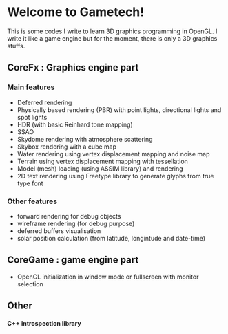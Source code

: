 Welcome to Gametech!
===================


This is some codes I write to learn 3D graphics programming in OpenGL. I write it like a game engine but for the moment, there is only a 3D graphics stuffs.

CoreFx : Graphics engine part
-------------

### Main features

- Deferred rendering
- Physically based rendering (PBR) with point lights, directional lights and spot lights
- HDR (with basic Reinhard tone mapping)
- SSAO
- Skydome rendering with atmosphere scattering
- Skybox rendering with a cube map
- Water rendering using vertex displacement mapping and noise map
- Terrain using vertex displacement mapping with tessellation
- Model (mesh) loading (using ASSIM library) and rendering
- 2D text rendering using Freetype library to generate glyphs from true type font

### Other features

- forward rendering for debug objects
- wireframe rendering (for debug purpose)
- deferred buffers visualisation
- solar position calculation (from latitude, longintude and date-time)

CoreGame : game engine part
-------------

- OpenGL initialization in window mode or fullscreen with monitor selection


Other 
-------------

#### C++ introspection library

